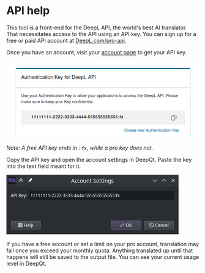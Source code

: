 # API help

This tool is a front-end for the DeepL API, the world's best AI translator.
That necessitates access to the API using an API key.
You can sign up for a free or paid API account at [DeepL.com/pro-api](https://www.deepl.com/pro-api).

Once you have an account, visit your [account page](https://www.deepl.com/account/summary) to get your API key.

![api key on account page](../media/api_key.png)

*Note: A free API key ends in `:fx`, while a pro key does not.*

Copy the API key and open the account settings in DeepQt.
Paste the key into the text field meant for it.

![account settings in deepqt](../media/account_config.png)


If you have a free account or set a limit on your pro account, translation may fail once you exceed your monthly quota.
Anything translated up until that happens will still be saved to the output file.
You can see your current usage level in DeepQt.